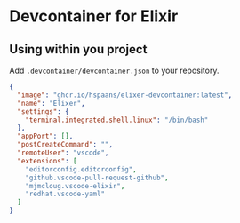 # Devcontainer for Elixir

## Using within you project

Add `.devcontainer/devcontainer.json` to your repository.

```json
{
  "image": "ghcr.io/hspaans/elixer-devcontainer:latest",
  "name": "Elixer",
  "settings": {
    "terminal.integrated.shell.linux": "/bin/bash"
  },
  "appPort": [],
  "postCreateCommand": "",
  "remoteUser": "vscode",
  "extensions": [
    "editorconfig.editorconfig",
    "github.vscode-pull-request-github",
    "mjmcloug.vscode-elixir",
    "redhat.vscode-yaml"
  ]
}
```

